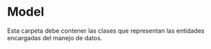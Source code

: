﻿# Model
Esta carpeta debe contener las clases que representan las entidades encargadas del manejo de datos.